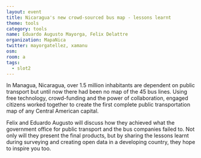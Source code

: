 ```yaml
---
layout: event
title: Nicaragua's new crowd-sourced bus map - lessons learnt
theme: tools
category: tools
name: Eduardo Augusto Mayorga, Felix Delattre
organization: MapaNica
twitter: mayorgatellez, xamanu
osm:
room: a
tags:
  - slot2
---
```

In Managua, Nicaragua, over 1.5 million inhabitants are dependent on public transport but until now there had been no map of the 45 bus lines. Using free technology, crowd-funding and the power of collaboration, engaged citizens worked together to create the first complete public transportation map of any Central American capital.

Felix and Eduardo Augusto will discuss how they achieved what the government office for public transport and the bus companies failed to. Not only will they present the final products, but by sharing the lessons learnt during surveying and creating open data in a developing country, they hope to inspire you too.
